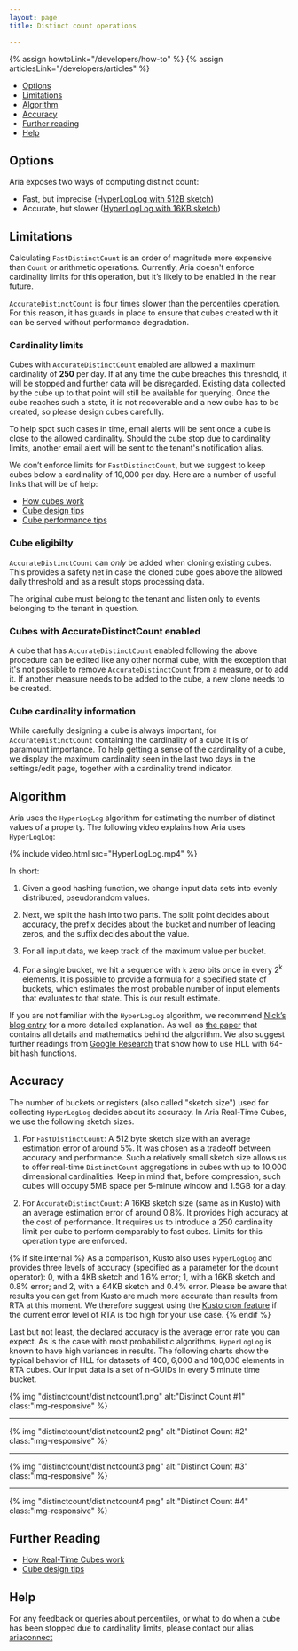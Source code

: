 ```yaml
---
layout: page
title: Distinct count operations

---
```


{% assign howtoLink="/developers/how-to" %}
{% assign articlesLink="/developers/articles" %}

* [Options]({{howtoLink}}/distinct-count#options)
* [Limitations]({{howtoLink}}/distinct-count#limitations)
* [Algorithm]({{howtoLink}}/distinct-count#algorithm)
* [Accuracy]({{howtoLink}}/distinct-count#accuracy)
* [Further reading]({{howtoLink}}/distinct-count#further-reading)
* [Help]({{howtoLink}}/distinct-count#help)

## Options

Aria exposes two ways of computing distinct count:

- Fast, but imprecise ([HyperLogLog with 512B sketch]({{howtoLink}}/distinct-count#algorithm))
- Accurate, but slower ([HyperLogLog with 16KB sketch]({{howtoLink}}/distinct-count#algorithm))

## Limitations

Calculating `FastDistinctCount` is an order of magnitude more expensive than `Count` or arithmetic operations. Currently, Aria doesn't enforce cardinality limits for this operation, but it’s likely to be enabled in the near future.

`AccurateDistinctCount` is four times slower than the percentiles operation. For this reason, it has guards in place to ensure that cubes created with it can be served without performance degradation.

### Cardinality limits

Cubes with `AccurateDistinctCount` enabled are allowed a maximum cardinality of __250__ per day. If at any time the cube breaches this threshold, it will be stopped and further data will be disregarded. Existing data collected by the cube up to that point will still be available for querying. Once the cube reaches such a state, it is not recoverable and a new cube has to be created, so please design cubes carefully.

To help spot such cases in time, email alerts will be sent once a cube is close to the allowed cardinality. Should the cube stop due to cardinality limits, another email alert will be sent to the tenant's notification alias.

We don’t enforce limits for `FastDistinctCount`, but we suggest to keep cubes below a cardinality of 10,000 per day. Here are a number of useful links that will be of help:

- [How cubes work]({{articlesLink}}/real-time-cubes)
- [Cube design tips]({{articlesLink}}/cube-design-tips)
- [Cube performance tips]({{articlesLink}}/cube-performance-tips)

### Cube eligibilty

`AccurateDistinctCount` can _only_ be added when cloning existing cubes. This provides a safety net in case the cloned cube goes above the allowed daily threshold and as a result stops processing data.

The original cube must belong to the tenant and listen only to events belonging to the tenant in question.

### Cubes with AccurateDistinctCount enabled

A cube that has `AccurateDistinctCount` enabled following the above procedure can be edited like any other normal cube, with the exception that it's not possible to remove `AccurateDistinctCount` from a measure, or to add it. If another measure needs to be added to the cube, a new clone needs to be created.

### Cube cardinality information

While carefully designing a cube is always important, for `AccurateDistinctCount` containing the cardinality of a cube it is of paramount importance. To help getting a sense of the cardinality of a cube, we display the maximum cardinality seen in the last two days in the settings/edit page, together with a cardinality trend indicator.

## Algorithm

Aria uses the `HyperLogLog` algorithm for estimating the number of distinct values of a property.
The following video explains how Aria uses `HyperLogLog`:

{% include video.html src="HyperLogLog.mp4" %}

In short:

1.	Given a good hashing function, we change input data sets into evenly distributed, pseudorandom values.

2.	Next, we split the hash into two parts. The split point decides about accuracy, the prefix decides about the bucket and number of leading zeros, and the suffix decides about the value.

3.	For all input data, we keep track of the maximum value per bucket.

4.	For a single bucket, we hit a sequence with `k` zero bits once in every 2<sup>k</sup> elements. It is possible to provide a formula for a specified state of buckets, which estimates the most probable number of input elements that evaluates to that state. This is our result estimate.

If you are not familiar with the `HyperLogLog` algorithm, we recommend [Nick’s blog entry](http://blog.notdot.net/2012/09/Dam-Cool-Algorithms-Cardinality-Estimation) for a more detailed explanation. As well as [the paper](http://algo.inria.fr/flajolet/Publications/FlFuGaMe07.pdf) that contains all details and mathematics behind the algorithm. We also suggest further readings from [Google Research](https://research.google.com/pubs/pub40671.html) that show how to use HLL with 64-bit hash functions.

## Accuracy

The number of buckets or registers (also called "sketch size") used for collecting `HyperLogLog` decides about its accuracy. In Aria Real-Time Cubes, we use the following sketch sizes.

1. For `FastDistinctCount`: A 512 byte sketch size with an average estimation error of around 5%. It was chosen as a tradeoff between accuracy and performance. Such a relatively small sketch size allows us to offer real-time `DistinctCount` aggregations in cubes with up to 10,000 dimensional cardinalities. Keep in mind that, before compression, such cubes will occupy 5MB space per 5-minute window and 1.5GB for a day.

2. For `AccurateDistinctCount`: A 16KB sketch size (same as in Kusto) with an average estimation error of around 0.8%. It provides high accuracy at the cost of performance. It requires us to introduce a 250 cardinality limit per cube to perform comparably to fast cubes. Limits for this operation type are enforced.

{% if site.internal %}
As a comparison, Kusto also uses `HyperLogLog` and provides three levels of accuracy (specified as a parameter for the `dcount` operator): 0, with a 4KB sketch and 1.6% error; 1, with a 16KB sketch and 0.8% error; and 2, with a 64KB sketch and 0.4% error. Please be aware that results you can get from Kusto are much more accurate than results from RTA at this moment. We therefore suggest using the [Kusto cron feature](/developer/how-to/kusto-cubes) if the current error level of RTA is too high for your use case.
{% endif %}

Last but not least, the declared accuracy is the average error rate you can expect. As is the case with most probabilistic algorithms, `HyperLogLog` is known to have high variances in results. The following charts show the typical behavior of HLL for datasets of 400, 6,000 and 100,000 elements in RTA cubes. Our input data is a set of n-GUIDs in every 5 minute time bucket.

{% img "distinctcount/distinctcount1.png" alt:"Distinct Count #1" class:"img-responsive" %}

---

{% img "distinctcount/distinctcount2.png" alt:"Distinct Count #2" class:"img-responsive" %}

---

{% img "distinctcount/distinctcount3.png" alt:"Distinct Count #3" class:"img-responsive" %}

---

{% img "distinctcount/distinctcount4.png" alt:"Distinct Count #4" class:"img-responsive" %}

## Further Reading

* [How Real-Time Cubes work]({{articlesLink}}/real-time-cubes)
* [Cube design tips]({{articlesLink}}/cube-design-tips)

## Help

For any feedback or queries about percentiles, or what to do when a cube has been stopped due to cardinality limits, please contact our alias [ariaconnect](mailto:ariaconnect@microsoft.com)
